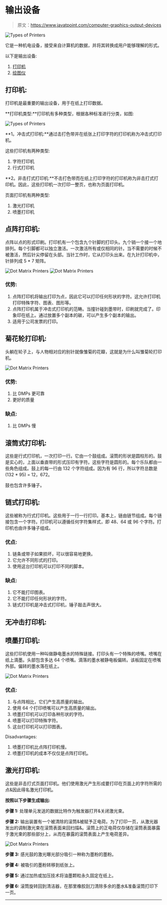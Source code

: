 # 输出设备

> 原文：<https://www.javatpoint.com/computer-graphics-output-devices>

![Types of Printers](img/52cc0f292fd9ea690e2bb747c8add958.png)

它是一种机电设备，接受来自计算机的数据，并将其转换成用户能够理解的形式。

以下是输出设备:

1.  [打印机](#printers)
2.  [绘图仪](computer-graphics-plotters)

## 打印机:

打印机是最重要的输出设备，用于在纸上打印数据。

**打印机类型:**打印机有多种类型，根据各种标准进行分类，如图:

![Types of Printers](img/4daf19d837abab0b605396df16fb3b18.png)

**1。冲击式打印机:**通过击打色带并在纸张上打印字符的打印机称为冲击式打印机。

这些打印机有两种类型:

1.  字符打印机
2.  行式打印机

**2。非击打式打印机:**不击打色带而在纸上打印字符的打印机称为非击打式打印机。因此，这些打印机一次打印一整页，也称为页面打印机。

页面打印机有两种类型:

1.  激光打印机
2.  喷墨打印机

## 点阵打印机:

点阵以点的形式印刷。打印机有一个包含九个针脚的打印头。九个销一个接一个地排列。每个引脚都可以独立激活。一次激活所有或仅相同的针。当不需要的时候不被激活，然后针尖停留在头部。当针工作时，它从打印头出来。在九针打印机中，针排列成 5 * 7 矩阵。

![Dot Matrix Printers](img/3fcb8e1f53ffb806a99785ce553298cc.png) ![Dot Matrix Printers](img/4d6b00a1fe08bbdea1d570ab686db1ff.png)

### 优势:

1.  点阵打印机将输出打印为点，因此它可以打印任何形状的字符。这允许打印机打印特殊字符、图表、图形等。
2.  点阵打印机属于冲击式打印机的范畴。当撞针碰到墨带时，印刷就完成了。印象印在纸上。通过放置多个副本的碳，可以产生多个副本的输出。
3.  适用于公司发票的打印。

## 菊花轮打印机:

头躺在轮子上，与人物相对应的别针就像雏菊的花瓣，这就是为什么叫雏菊轮打印机。

![Dot Matrix Printers](img/672f961e2512841dc6101f14e5c24fbe.png)

### 优势:

1.  比 DMPs 更可靠
2.  更好的质量

### 缺点:

1.  比 DMPs 慢

## 滚筒式打印机:

这些是行式打印机，一次打印一行。它由一个鼓组成。滚筒的形状是圆柱形的。鼓是实心的，上面以垂直带的形式压印有字符。这些字符是圆形的。每个乐队都由一些角色组成。鼓上的每一行由 132 个字符组成。因为有 96 行，所以字符总数是(132 * 95) = 12，672。

鼓也包含许多锤子。

## 链式打印机:

这些被称为行式打印机。这些用于一行一行打印。基本上，链由链节组成。每个链接包含一个字符。打印机可以遵循任何字符集样式，即 48、64 或 96 个字符。打印机也由许多锤子组成。

### 优点:

1.  链条或带子如果损坏，可以很容易地更换。
2.  它允许不同形式的打印。
3.  使用这台打印机可以打印不同的脚本。

### 缺点:

1.  它不能打印图表。
2.  它不能打印任何形状的字符。
3.  链式打印机是冲击式打印机，锤子敲击声很大。

## 无冲击打印机:

## 喷墨打印机:

这些打印机使用一种叫做静电墨水的特殊链接。打印头有一个特殊的喷嘴。喷嘴在纸上滴墨。头部包含多达 64 个喷嘴。滴落的墨水被静电板偏转。该板固定在喷嘴外部。偏转的墨水落在纸上。

![Dot Matrix Printers](img/ff840291fc0d0edef405924284f64a58.png)

### 优点:

1.  与点阵相比，它们产生高质量的输出。
2.  使用 64 个打印喷嘴可以产生高质量的输出。
3.  喷墨打印机可以打印各种形状的字符。
4.  喷墨可以打印特殊字符。
5.  这台打印机可以打印图表。

Disadvantages:

1.  喷墨打印机比点阵打印机慢。
2.  喷墨打印机的成本不仅仅是点阵打印机。

## 激光打印机:

这些是非击打式页面打印机。他们使用激光产生形成要打印在页面上的字符所需的点&因此得名激光打印机。

**按照以下步骤生成输出:**

**步骤 1:** 处理单元发送的数据比特作为触发器打开&关闭激光束。

**步骤 2:** 输出装置有一个被清除的滚筒&被赋予正电荷。为了打印一页，从激光器发出的调制激光束在滚筒表面来回扫描&。滚筒上的正电荷仅存储在滚筒表面暴露于激光束的那些部分上，从而在暴露的滚筒表面上产生电荷差异。

![Dot Matrix Printers](img/16a9b83f44e1bb52e51dd33944d4d4da.png)

**步骤 3:** 感光鼓的激光曝光部分吸引一种称为墨粉的墨粉。

**步骤 4:** 被吸引的墨粉转移到纸张上。

**步骤 5:** 通过加热或加压技术将油墨颗粒永久固定在纸上。

**步骤 6:** 滚筒旋转回到清洁器，在那里橡胶刮刀清除多余的墨水&准备滚筒打印下一页。

* * *